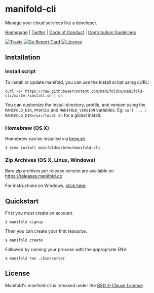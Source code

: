 # manifold-cli

Manage your cloud services like a developer.

[Homepage](https://manifold.co) |
[Twitter](https://twitter.com/manifoldco) |
[Code of Conduct](./CODE_OF_CONDUCT.md) |
[Contribution Guidelines](./.github/CONTRIBUTING.md)

[![Travis](https://img.shields.io/travis/manifoldco/manifold-cli/master.svg)](https://travis-ci.org/manifoldco/manifold-cli)
[![Go Report Card](https://goreportcard.com/badge/github.com/manifoldco/manifold-cli)](https://goreportcard.com/report/github.com/manifoldco/manifold-cli)
[![License](https://img.shields.io/badge/license-BSD-blue.svg)](./LICENSE.md)


## Installation

### Install script

To install or update manifold, you can use the install script using cURL:

```
curl -o- https://raw.githubusercontent.com/manifoldco/manifold-cli/master/install.sh | sh
```

You can customize the install directory, profile, and version using the
`MANIFOLD_DIR`, `PROFILE` and `MANIFOLD_VERSION` variables. Eg: `curl ... |
MANIFOLD_DIR=/usr/local sh` for a global install.

### Homebrew (OS X)

Homebrew can be installed via [brew.sh](http://brew.sh)

```
$ brew install manifoldco/brew/manifold-cli
```

### Zip Archives (OS X, Linux, Windows)

Bare zip archives per release version are available on https://releases.manifold.co

For instructions on Windows, [click here](./.github/WINDOWS.md).


## Quickstart

First you must create an account.

```
$ manifold signup
```

Then you can create your first resource.

```
$ manifold create
```

Followed by running your process with the appropriate ENV.

```
$ manifold run ./bin/server
```


## License

Manifold's manifold-cli is released under the [BSD 3-Clause License](./LICENSE.md).
